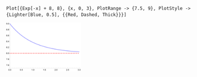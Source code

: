 `Plot[{Exp[-x] + 8, 8}, {x, 0, 3}, PlotRange -> {7.5, 9}, PlotStyle -> {Lighter[Blue, 0.5], {{Red, Dashed, Thick}}}]`

<img src="/pix/wolfram-asymptote1.svg" style="width:200px;">

